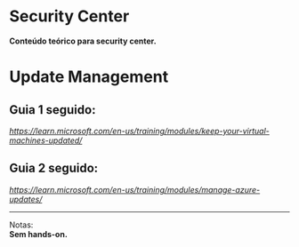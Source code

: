 # Security Center
__Conteúdo teórico para security center.__

# Update Management

## Guia 1 seguido:
_https://learn.microsoft.com/en-us/training/modules/keep-your-virtual-machines-updated/_

## Guia 2 seguido:
_https://learn.microsoft.com/en-us/training/modules/manage-azure-updates/_

___
Notas:\
__Sem hands-on.__

